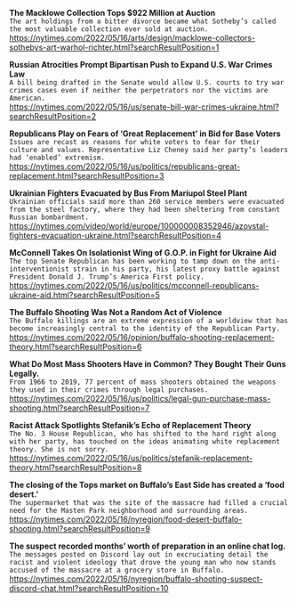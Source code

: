 **The Macklowe Collection Tops $922 Million at Auction**\
`The art holdings from a bitter divorce became what Sotheby’s called the most valuable collection ever sold at auction.`\
https://nytimes.com/2022/05/16/arts/design/macklowe-collectors-sothebys-art-warhol-richter.html?searchResultPosition=1

**Russian Atrocities Prompt Bipartisan Push to Expand U.S. War Crimes Law**\
`A bill being drafted in the Senate would allow U.S. courts to try war crimes cases even if neither the perpetrators nor the victims are American.`\
https://nytimes.com/2022/05/16/us/senate-bill-war-crimes-ukraine.html?searchResultPosition=2

**Republicans Play on Fears of ‘Great Replacement’ in Bid for Base Voters**\
`Issues are recast as reasons for white voters to fear for their culture and values. Representative Liz Cheney said her party’s leaders had ‘enabled’ extremism.`\
https://nytimes.com/2022/05/16/us/politics/republicans-great-replacement.html?searchResultPosition=3

**Ukrainian Fighters Evacuated by Bus From Mariupol Steel Plant**\
`Ukrainian officials said more than 260 service members were evacuated from the steel factory, where they had been sheltering from constant Russian bombardment.`\
https://nytimes.com/video/world/europe/100000008352946/azovstal-fighters-evacuation-ukraine.html?searchResultPosition=4

**McConnell Takes On Isolationist Wing of G.O.P. in Fight for Ukraine Aid**\
`The top Senate Republican has been working to tamp down on the anti-interventionist strain in his party, his latest proxy battle against President Donald J. Trump’s America First policy.`\
https://nytimes.com/2022/05/16/us/politics/mcconnell-republicans-ukraine-aid.html?searchResultPosition=5

**The Buffalo Shooting Was Not a Random Act of Violence**\
`The Buffalo killings are an extreme expression of a worldview that has become increasingly central to the identity of the Republican Party.`\
https://nytimes.com/2022/05/16/opinion/buffalo-shooting-replacement-theory.html?searchResultPosition=6

**What Do Most Mass Shooters Have in Common? They Bought Their Guns Legally.**\
`From 1966 to 2019, 77 percent of mass shooters obtained the weapons they used in their crimes through legal purchases.`\
https://nytimes.com/2022/05/16/us/politics/legal-gun-purchase-mass-shooting.html?searchResultPosition=7

**Racist Attack Spotlights Stefanik’s Echo of Replacement Theory**\
`The No. 3 House Republican, who has shifted to the hard right along with her party, has touched on the ideas animating white replacement theory. She is not sorry.`\
https://nytimes.com/2022/05/16/us/politics/stefanik-replacement-theory.html?searchResultPosition=8

**The closing of the Tops market on Buffalo’s East Side has created a ‘food desert.’**\
`The supermarket that was the site of the massacre had filled a crucial need for the Masten Park neighborhood and surrounding areas.`\
https://nytimes.com/2022/05/16/nyregion/food-desert-buffalo-shooting.html?searchResultPosition=9

**The suspect recorded months’ worth of preparation in an online chat log.**\
`The messages posted on Discord lay out in excruciating detail the racist and violent ideology that drove the young man who now stands accused of the massacre at a grocery store in Buffalo.`\
https://nytimes.com/2022/05/16/nyregion/buffalo-shooting-suspect-discord-chat.html?searchResultPosition=10

